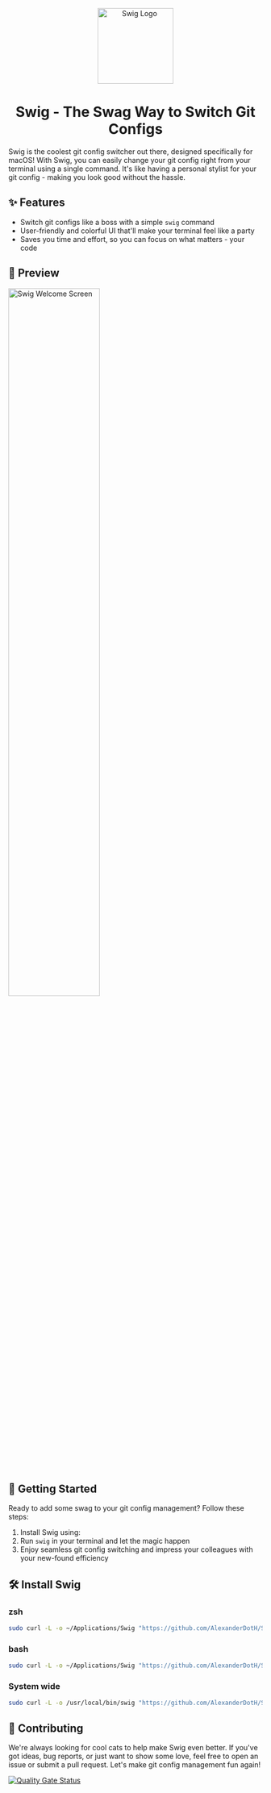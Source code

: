 <p align="center">
  <img src="https://github.com/AlexanderDotH/Swig/assets/20642291/4f33b57e-7cdf-4512-92ad-699620b3f6c1" alt="Swig Logo" width="150" height="150">
  <h1 align="center">Swig - The Swag Way to Switch Git Configs</h1>
</p>

Swig is the coolest git config switcher out there, designed specifically for macOS! With Swig, you can easily change your git config right from your terminal using a single command. It's like having a personal stylist for your git config - making you look good without the hassle.

## ✨ Features

- Switch git configs like a boss with a simple `swig` command
- User-friendly and colorful UI that'll make your terminal feel like a party
- Saves you time and effort, so you can focus on what matters - your code

## 📸 Preview
<p align="left">
  <img src="https://github.com/AlexanderDotH/Swig/assets/20642291/1ea11a6e-b253-4208-b390-3a73d7e0c2b7" alt="Swig Welcome Screen" width="60%">
</p>


## 🚀 Getting Started

Ready to add some swag to your git config management? Follow these steps:

1. Install Swig using:
2. Run `swig` in your terminal and let the magic happen
3. Enjoy seamless git config switching and impress your colleagues with your new-found efficiency

## 🛠️ Install Swig

### zsh
```bash
sudo curl -L -o ~/Applications/Swig "https://github.com/AlexanderDotH/Swig/releases/latest/download/Swig" && sudo chmod +x ~/Applications/Swig && echo 'alias swig="~/Applications/Swig"' >> ~/.zshrc && source ~/.zshrc
```

### bash
```bash
sudo curl -L -o ~/Applications/Swig "https://github.com/AlexanderDotH/Swig/releases/latest/download/Swig" && sudo chmod +x ~/Applications/Swig && echo 'alias swig="~/Applications/Swig"' >> ~/.bashrc && source ~/.bashrc
```

### System wide
```bash
sudo curl -L -o /usr/local/bin/swig "https://github.com/AlexanderDotH/Swig/releases/latest/download/Swig" && sudo chmod +x /usr/local/bin/swig
```

## 🤝 Contributing
We're always looking for cool cats to help make Swig even better. If you've got ideas, bug reports, or just want to show some love, feel free to open an issue or submit a pull request. Let's make git config management fun again!

[![Quality Gate Status](https://sonarcloud.io/api/project_badges/measure?project=AlexanderDotH_Swig&metric=alert_status)](https://sonarcloud.io/summary/new_code?id=AlexanderDotH_Swig)

